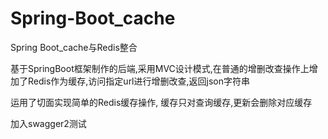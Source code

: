 # Spring-Boot_cache
Spring Boot_cache与Redis整合

基于SpringBoot框架制作的后端,采用MVC设计模式,在普通的增删改查操作上增加了Redis作为缓存,访问指定url进行增删改查,返回json字符串

运用了切面实现简单的Redis缓存操作,
缓存只对查询缓存,更新会删除对应缓存

加入swagger2测试
